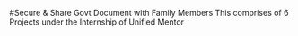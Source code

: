 #Secure & Share Govt Document with Family Members
This comprises of 6 Projects under the Internship of Unified Mentor
